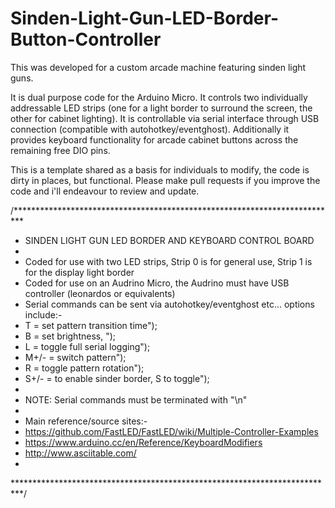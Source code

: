 # Sinden-Light-Gun-LED-Border-Button-Controller

This was developed for a custom arcade machine featuring sinden light guns. 

It is dual purpose code for the  Arduino Micro. It controls two individually addressable LED strips (one for a light border to surround the screen, the other for cabinet lighting). 
It is controllable via serial interface through USB connection (compatible with autohotkey/eventghost). 
Additionally it provides keyboard functionality for arcade cabinet buttons across the remaining free DIO pins.

This is a template shared as a basis for individuals to modify, the code is dirty in places, but functional. Please make pull requests if you improve the code and i'll endeavour to review and update.

 /**************************************************************************
 * SINDEN LIGHT GUN LED BORDER AND KEYBOARD CONTROL BOARD
 * 
 * Coded for use with two LED strips, Strip 0 is for general use, Strip 1 is for the display light border 
 * Coded for use on an Audrino Micro, the Audrino must have USB controller (leonardos or equivalents)
 * Serial commands can be sent via autohotkey/eventghost etc... options include:-  
 *    T = set pattern transition time");
 *    B = set brightness, ");
 *    L = toggle full serial logging");
 *    M+/- = switch pattern");
 *    R = toggle pattern rotation");
 *    S+/- = to enable sinder border, S to toggle");
 *    
 * NOTE: Serial commands must be terminated with "\n"
 * 
 * Main reference/source sites:- 
 * https://github.com/FastLED/FastLED/wiki/Multiple-Controller-Examples
 * https://www.arduino.cc/en/Reference/KeyboardModifiers 
 * http://www.asciitable.com/
 * 
 **************************************************************************/
